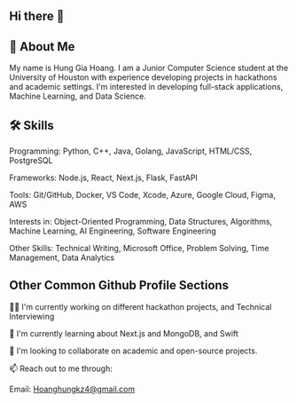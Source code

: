 ## Hi there 👋

<!--
**HungH206/HungH206** is a ✨ _special_ ✨ repository because its `README.md` (this file) appears on your GitHub profile.
-->

## 🚀 About Me
My name is Hung Gia Hoang. I am a Junior Computer Science student at the University of Houston with experience developing projects in hackathons and academic settings. I'm interested in developing full-stack applications, Machine Learning, and Data Science.

## 🛠 Skills
Programming: Python, C++, Java, Golang, JavaScript, HTML/CSS, PostgreSQL

Frameworks: Node.js, React, Next.js, Flask, FastAPI

Tools: Git/GitHub, Docker, VS Code, Xcode, Azure, Google Cloud, Figma, AWS

Interests in: Object-Oriented Programming, Data Structures, Algorithms, Machine Learning, AI Engineering, Software Engineering

Other Skills: Technical Writing, Microsoft Office, Problem Solving, Time Management, Data Analytics


## Other Common Github Profile Sections
👩‍💻 I'm currently working on different hackathon projects, and Technical Interviewing 

🧠 I'm currently learning about Next.js and MongoDB, and Swift

🤝 I'm looking to collaborate on academic and open-source projects.

📫 Reach out to me through:

Email: Hoanghungkz4@gmail.com 
